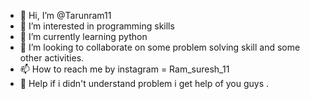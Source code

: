 - 👋 Hi, I’m @Tarunram11
- 👀 I’m interested in programming skills
- 🌱 I’m currently learning python 
- 💞️ I’m looking to collaborate on some problem solving skill and some other activities.
- 📫 How to reach me by instagram = Ram_suresh_11
- 🤝 Help if i didn't understand problem i get help of you guys .
<!---
Tarunram11/Tarunram11 is a ✨ special ✨ repository because its `README.md` (this file) appears on your GitHub profile.
You can click the Preview link to take a look at your changes.
--->
